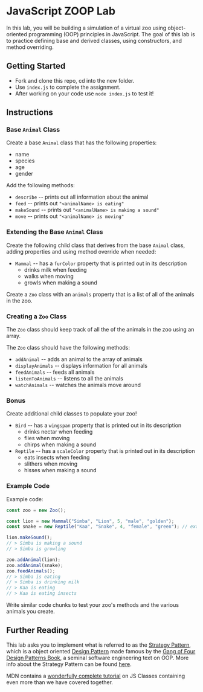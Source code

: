 # JavaScript ZOOP Lab

In this lab, you will be building a simulation of a virtual zoo using object-oriented programming (OOP) principles in JavaScript. The goal of this lab is to practice defining base and derived classes, using constructors, and method overriding.

## Getting Started

* Fork and clone this repo, cd into the new folder.
* Use `index.js` to complete the assignment.
* After working on your code use `node index.js` to test it!

## Instructions

### Base `Animal` Class

Create a base `Animal` class that has the following properties:

* name
* species
* age
* gender

Add the following methods:

* `describe` -- prints out all information about the animal
* `feed` -- prints out `"<animalName> is eating"`
* `makeSound` -- prints out `"<animalName> is making a sound"`
* `move` -- prints out `"<animalName> is moving"`

### Extending the Base `Animal` Class

Create the following child class that derives from the base `Animal` class, adding properties and
using method override when needed:

* `Mammal` -- has a `furColor` property that is printed out in its description
  * drinks milk when feeding
  * walks when moving
  * growls when making a sound

Create a `Zoo` class with an `animals` property that is a list of all of the animals in the zoo. 

### Creating a `Zoo` Class

The `Zoo` class should keep track of all the of the animals in the zoo using an array.

The `Zoo` class should have the following methods:

* `addAnimal` -- adds an animal to the array of animals 
* `displayAnimals` -- displays information for all animals
* `feedAnimals` -- feeds all animals
* `listenToAnimals` -- listens to all the animals
* `watchAnimals` -- watches the animals move around

### Bonus

Create additional child classes to populate your zoo!

* `Bird` -- has a `wingspan` property that is printed out in its description
  * drinks nectar when feeding
  * flies when moving
  * chirps when making a sound
* `Reptile` -- has a `scaleColor` property that is printed out in its description
  * eats insects when feeding
  * slithers when moving
  * hisses when making a sound

### Example Code

Example code:

```javascript
const zoo = new Zoo();

const lion = new Mammal("Simba", "Lion", 5, "male", "golden");
const snake = new Reptile("Kaa", "Snake", 4, "female", "green"); // example bonus reptile

lion.makeSound();
// > Simba is making a sound
// > Simba is growling

zoo.addAnimal(lion);
zoo.addAnimal(snake);
zoo.feedAnimals();
// > Simba is eating
// > Simba is drinking milk
// > Kaa is eating
// > Kaa is eating insects
```

Write similar code chunks to test your zoo's methods and the various
animals you create.

## Further Reading

This lab asks you to implement what is referred to as the [Strategy Pattern](https://en.wikipedia.org/wiki/Strategy_pattern), which is a object oriented [Design Pattern](https://en.wikipedia.org/wiki/Software_design_pattern) made famous by the [Gang of Four Design Patterns Book](https://en.wikipedia.org/wiki/Design_Patterns), a seminal software engineering text on OOP. More info about the Strategy Pattern can be found [here](https://www.geeksforgeeks.org/strategy-pattern-set-1/#).

MDN contains a [wonderfully complete tutorial](https://developer.mozilla.org/en-US/docs/Web/JavaScript/Guide/Using_Classes) on JS Classes containing even more than we have covered together.


